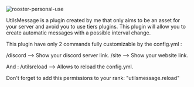 
 ![rooster-personal-use](https://user-images.githubusercontent.com/71601884/161353049-09523f53-ce2d-4ec5-8680-99bb4c8c3905.png)

UtilsMessage is a plugin created by me that only aims to be an asset for your server and avoid you to use tiers plugins. This plugin will allow you to create automatic messages with a possible interval change.

This plugin have only 2 commands fully customizable by the config.yml :
 
/discord --> Show your discord server link.
/site --> Show your website link.
 
And :
/utilsreload --> Allows to reload the config.yml.

Don't forget to add this permissions to your rank: "utilsmessage.reload"
